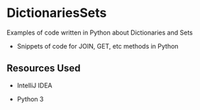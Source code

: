# DictionariesSets
Examples of code written in Python about Dictionaries and Sets

* Snippets of code for JOIN, GET, etc methods in Python 

## Resources Used

* IntelliJ IDEA

* Python 3
